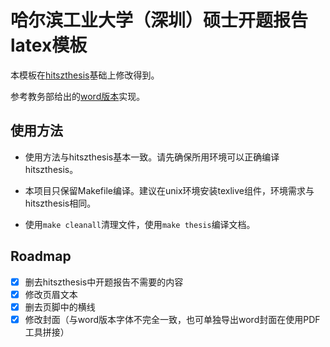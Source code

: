 # 哈尔滨工业大学（深圳）硕士开题报告latex模板

本模板在[hitszthesis](https://github.com/YangLaTeX/hitszthesis)基础上修改得到。

参考教务部给出的[word版本](http://due.hitsz.edu.cn/info/1210/1827.htm)实现。

## 使用方法

- 使用方法与hitszthesis基本一致。请先确保所用环境可以正确编译hitszthesis。

- 本项目只保留Makefile编译。建议在unix环境安装texlive组件，环境需求与hitszthesis相同。

- 使用`make cleanall`清理文件，使用`make thesis`编译文档。

## Roadmap

- [x] 删去hitszthesis中开题报告不需要的内容
- [x] 修改页眉文本
- [x] 删去页脚中的横线
- [x] 修改封面（与word版本字体不完全一致，也可单独导出word封面在使用PDF工具拼接）
